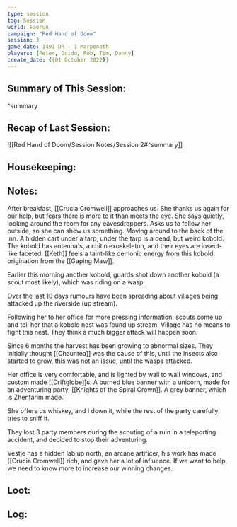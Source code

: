 ```yaml
---
type: session
tag: Session
world: Faerun
campaign: "Red Hand of Doom"
session: 3
game_date: 1491 DR - 1 Marpenoth
players: [Peter, Guido, Rob, Tim, Danny]
create_date: {{01 October 2022}}
---
```




## Summary of This Session:

^summary

## Recap of Last Session:
![[Red Hand of Doom/Session Notes/Session 2#^summary]]

## Housekeeping:

## Notes:
After breakfast, [[Crucia Cromwell]] approaches us.
She thanks us again for our help, but fears there is more to it than meets the eye.
She says quietly, looking around the room for any eavesdroppers. Asks us to follow her outside, so she can show us something.
Moving around to the back of the inn. A hidden cart under a tarp, under the tarp is a dead, but weird kobold.
The kobold has antenna's, a chitin exoskeleton, and their eyes are insect-like faceted. [[Keth]] feels a taint-like demonic energy from this kobold, origination from the [[Gaping Maw]]. 

Earlier this morning another kobold, guards shot down another kobold (a scout most likely), which was riding on a wasp.

Over the last 10 days rumours have been spreading about villages being attacked up the riverside (up stream).

Following her to her office for more pressing information, scouts come up and tell her that a kobold nest was found up stream.
Village has no means to fight this nest. They think a much bigger attack will happen soon.

Since 6 months the harvest has been growing to abnormal sizes. They initially thought [[Chauntea]] was the cause of this, until the insects also started to grow, this was not an issue, until the wasps attacked. 

Her office is very comfortable, and is lighted by wall to wall windows, and custom made [[Driftglobe]]s.
A burned blue banner with a unicorn, made for an adventuring party, [[Knights of the Spiral Crown]]. 
A grey banner, which is Zhentarim made.  

She offers us whiskey, and I down it, while the rest of the party carefully tries to sniff it. 

They lost 3 party members during the scouting of a ruin in a teleporting accident, and decided to stop their adventuring.

Vestje has a hidden lab up north, an arcane artificer, his work has made [[Crucia Cromwell]] rich, and gave her a lot of influence.
If we want to help, we need to know more to increase our winning changes.




## Loot:

## Log:


